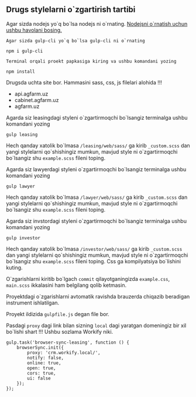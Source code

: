 ## Drugs stylelarni o`zgartirish tartibi

Agar sizda nodejs yo\`q bo\`lsa nodejs ni o\`rnating. [Nodejsni o`rnatish uchun ushbu havolani bosing.](https://nodejs.org/en/)
 
````
Agar sizda gulp-cli yo`q bo`lsa gulp-cli ni o`rnating

npm i gulp-cli
````

````
Terminal orqali proekt papkasiga kiring va ushbu komandani yozing

npm install
````

Drugsda uchta site bor. Hammasini sass, css, js filelari alohida !!!

- api.agfarm.uz
- cabinet.agfarm.uz 
- agfarm.uz

Agarda siz leasingdagi styleni o\`zgartirmoqchi bo\`lsangiz terminalga ushbu komandani yozing

````
gulp leasing
````

Hech qanday xatolik bo\`lmasa `/leasing/web/sass/` ga kirib `_custom.scss` dan yangi stylelarni qo\`shishingiz mumkun, mavjud style ni o\`zgartirmoqchi bo\`lsangiz shu `example.scss` fileni toping.

Agarda siz lawyerdagi styleni o\`zgartirmoqchi bo\`lsangiz terminalga ushbu komandani yozing

````
gulp lawyer
````

Hech qanday xatolik bo\`lmasa `/lawyer/web/sass/` ga kirib `_custom.scss` dan yangi stylelarni qo\`shishingiz mumkun, mavjud style ni o\`zgartirmoqchi bo\`lsangiz shu `example.scss` fileni toping.

Agarda siz invstordagi styleni o\`zgartirmoqchi bo\`lsangiz terminalga ushbu komandani yozing

````
gulp investor
````

Hech qanday xatolik bo\`lmasa `/investor/web/sass/` ga kirib `_custom.scss` dan yangi stylelarni qo\`shishingiz mumkun, mavjud style ni o\`zgartirmoqchi bo\`lsangiz shu `example.scss` fileni toping. Css ga kompilyatsiya bo\`lishini kuting.

O\`zgarishlarni kiritib bo\`lgach `commit` qilayotganingizda `example.css`, `main.scss` ikkalasini ham belgilang qolib ketmasin. 

Proyektdagi o\`zgarishlarni avtomatik ravishda brauzerda chiqazib beradigan instrument ishlatilgan.

Proyekt ildizida `gulpfile.js` degan file bor.

Pasdagi `proxy` dagi link bilan sizning `local` dagi yaratgan domeningiz bir xil bo\`lishi shart !!! Ushbu sozlama Workify niki.

````
gulp.task('browser-sync-leasing', function () {
    browserSync.init({
        proxy: 'crm.workify.local/',
        notify: false,
        online: true,
        open: true,
        cors: true,
        ui: false
    });
});
````
